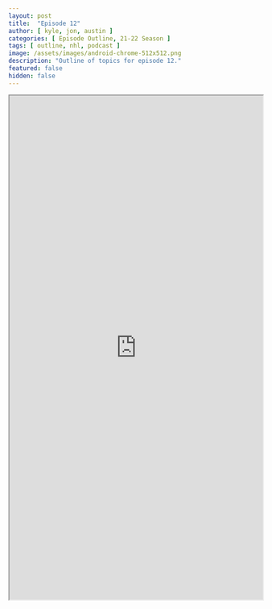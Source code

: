 ```yaml
---
layout: post
title:  "Episode 12"
author: [ kyle, jon, austin ]
categories: [ Episode Outline, 21-22 Season ]
tags: [ outline, nhl, podcast ]
image: /assets/images/android-chrome-512x512.png
description: "Outline of topics for episode 12."
featured: false
hidden: false
---
```


<iframe src="https://docs.google.com/document/d/e/2PACX-1vQ3RMTmDM-_cGVSmzjQqLSq55dTKcydoHnOY7dSliTiuqo2P65NYJ1BAhK4g-d6D09P3sPoVE3JTjK3/pub?embedded=true" width="100%" height="1000"></iframe>
